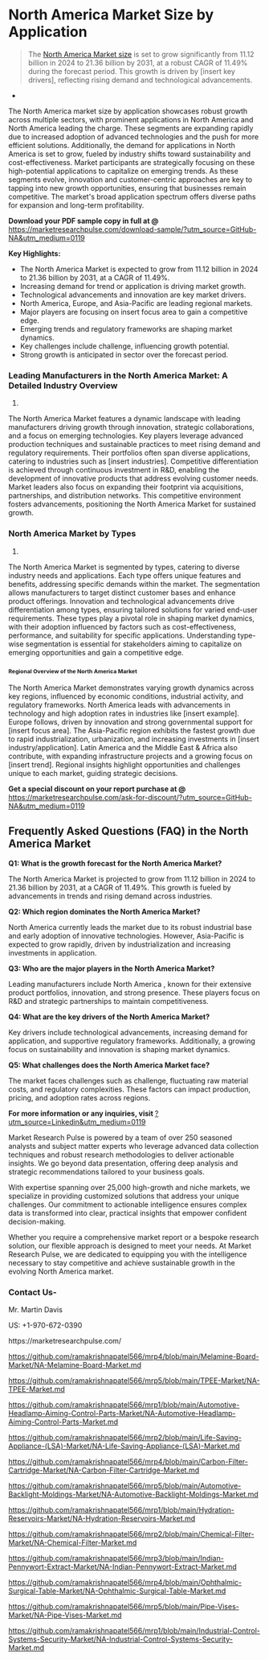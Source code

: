 <h1>North America  Market&nbsp;Size by Application</h1><blockquote><p>The <a href="https://marketresearchpulse.com/download-sample/?utm_source=GitHub-NA&amp;utm_medium=0119">North America  Market size</a> is set to grow significantly from 11.12 billion in 2024 to 21.36 billion by 2031, at a robust CAGR of 11.49% during the forecast period. This growth is driven by [insert key drivers], reflecting rising demand and technological advancements.</p></blockquote><ul><li></li></ul><p>The North America  market size by application showcases robust growth across multiple sectors, with prominent applications in North America  and North America  leading the charge. These segments are expanding rapidly due to increased adoption of advanced technologies and the push for more efficient solutions. Additionally, the demand for applications in North America  is set to grow, fueled by industry shifts toward sustainability and cost-effectiveness. Market participants are strategically focusing on these high-potential applications to capitalize on emerging trends. As these segments evolve, innovation and customer-centric approaches are key to tapping into new growth opportunities, ensuring that businesses remain competitive. The market's broad application spectrum offers diverse paths for expansion and long-term profitability.</p><p><strong>Download your PDF sample copy in full at @ </strong><a href="https://marketresearchpulse.com/download-sample/?utm_source=GitHub-NA&amp;utm_medium=0119">https://marketresearchpulse.com/download-sample/?utm_source=GitHub-NA&amp;utm_medium=0119</a></p><p><strong>Key Highlights: </strong></p><ul><li>The North America  Market is expected to grow from 11.12 billion in 2024 to 21.36 billion by 2031, at a CAGR of 11.49%.</li><li>Increasing demand for trend or application is driving market growth.</li><li>Technological advancements and innovation are key market drivers.</li><li>North America, Europe, and Asia-Pacific are leading regional markets.</li><li>Major players are focusing on insert focus area to gain a competitive edge.</li><li>Emerging trends and regulatory frameworks are shaping market dynamics.</li><li>Key challenges include challenge, influencing growth potential.</li><li>Strong growth is anticipated in sector over the forecast period.</li></ul><h3>Leading Manufacturers in the North America  Market: A Detailed Industry Overview</h3><ol><li></li></ol><div class="flex max-w-full flex-col flex-grow"><div class="min-h-8 text-message flex w-full flex-col items-end gap-2 whitespace-normal break-words [.text-message+&amp;]:mt-5" dir="auto" data-message-author-role="assistant" data-message-id="fd8432e4-4910-450d-b182-61b7bfb0a01f" data-message-model-slug="gpt-4o"><div class="flex w-full flex-col gap-1 empty:hidden first:pt-[3px]"><div class="markdown prose w-full break-words dark:prose-invert light"><p>The North America  Market features a dynamic landscape with leading manufacturers driving growth through innovation, strategic collaborations, and a focus on emerging technologies. Key players leverage advanced production techniques and sustainable practices to meet rising demand and regulatory requirements. Their portfolios often span diverse applications, catering to industries such as [insert industries]. Competitive differentiation is achieved through continuous investment in R&amp;D, enabling the development of innovative products that address evolving customer needs. Market leaders also focus on expanding their footprint via acquisitions, partnerships, and distribution networks. This competitive environment fosters advancements, positioning the North America  Market for sustained growth.</p></div></div></div></div><h3>North America  Market by Types</h3><ol><li></li></ol><div class="flex max-w-full flex-col flex-grow"><div class="min-h-8 text-message flex w-full flex-col items-end gap-2 whitespace-normal break-words [.text-message+&amp;]:mt-5" dir="auto" data-message-author-role="assistant" data-message-id="084470be-0bb7-4664-bddf-5156b4f41249" data-message-model-slug="gpt-4o-mini"><div class="flex w-full flex-col gap-1 empty:hidden first:pt-[3px]"><div class="markdown prose w-full break-words dark:prose-invert light"><p>The North America  Market is segmented by types, catering to diverse industry needs and applications. Each type offers unique features and benefits, addressing specific demands within the market. The segmentation allows manufacturers to target distinct customer bases and enhance product offerings. Innovation and technological advancements drive differentiation among types, ensuring tailored solutions for varied end-user requirements. These types play a pivotal role in shaping market dynamics, with their adoption influenced by factors such as cost-effectiveness, performance, and suitability for specific applications. Understanding type-wise segmentation is essential for stakeholders aiming to capitalize on emerging opportunities and gain a competitive edge.</p></div></div></div></div><h3><span style="font-size: 11px;">Regional Overview of the North America  Market</span></h3><div class="flex max-w-full flex-col flex-grow"><div class="min-h-8 text-message flex w-full flex-col items-end gap-2 whitespace-normal break-words [.text-message+&amp;]:mt-5" dir="auto" data-message-author-role="assistant" data-message-id="e9038762-ce64-4e30-91c9-9bd413514231" data-message-model-slug="gpt-4o-mini"><div class="flex w-full flex-col gap-1 empty:hidden first:pt-[3px]"><div class="markdown prose w-full break-words dark:prose-invert light"><p>The North America  Market demonstrates varying growth dynamics across key regions, influenced by economic conditions, industrial activity, and regulatory frameworks. North America leads with advancements in technology and high adoption rates in industries like [insert example]. Europe follows, driven by innovation and strong governmental support for [insert focus area]. The Asia-Pacific region exhibits the fastest growth due to rapid industrialization, urbanization, and increasing investments in [insert industry/application]. Latin America and the Middle East &amp; Africa also contribute, with expanding infrastructure projects and a growing focus on [insert trend]. Regional insights highlight opportunities and challenges unique to each market, guiding strategic decisions.</p></div></div></div></div><p><strong>Get a special discount on your report purchase at @ </strong><a href="https://marketresearchpulse.com/ask-for-discount/?utm_source=GitHub-NA&amp;utm_medium=0119">https://marketresearchpulse.com/ask-for-discount/?utm_source=GitHub-NA&amp;utm_medium=0119</a></p><h2>Frequently Asked Questions (FAQ) in the North America  Market</h2><p><strong>Q1: What is the growth forecast for the North America  Market?</strong></p><p>The North America  Market is projected to grow from 11.12 billion in 2024 to 21.36 billion by 2031, at a CAGR of 11.49%. This growth is fueled by advancements in trends and rising demand across industries.</p><p><strong>Q2: Which region dominates the North America  Market?</strong></p><p>North America currently leads the market due to its robust industrial base and early adoption of innovative technologies. However, Asia-Pacific is expected to grow rapidly, driven by industrialization and increasing investments in application.</p><p><strong>Q3: Who are the major players in the North America  Market?</strong></p><p>Leading manufacturers include North America , known for their extensive product portfolios, innovation, and strong presence. These players focus on R&amp;D and strategic partnerships to maintain competitiveness.</p><p><strong>Q4: What are the key drivers of the North America  Market?</strong></p><p>Key drivers include technological advancements, increasing demand for application, and supportive regulatory frameworks. Additionally, a growing focus on sustainability and innovation is shaping market dynamics.</p><p><strong>Q5: What challenges does the North America  Market face?</strong></p><p>The market faces challenges such as challenge, fluctuating raw material costs, and regulatory complexities. These factors can impact production, pricing, and adoption rates across regions.</p><p><strong>For more information or any inquiries, visit&nbsp;</strong><a href="?utm_source=Linkedin&utm_medium=0119">?utm_source=Linkedin&utm_medium=0119</a></p><p>Market Research Pulse is powered by a team of over 250 seasoned analysts and subject matter experts who leverage advanced data collection techniques and robust research methodologies to deliver actionable insights. We go beyond data presentation, offering deep analysis and strategic recommendations tailored to your business goals.</p><p>With expertise spanning over 25,000 high-growth and niche markets, we specialize in providing customized solutions that address your unique challenges. Our commitment to actionable intelligence ensures complex data is transformed into clear, practical insights that empower confident decision-making.</p><p>Whether you require a comprehensive market report or a bespoke research solution, our flexible approach is designed to meet your needs. At Market Research Pulse, we are dedicated to equipping you with the intelligence necessary to stay competitive and achieve sustainable growth in the evolving North America  market.</p><h3><strong>Contact Us-</strong></h3><p>Mr. Martin Davis</p><p>US: +1-970-672-0390</p><p>https://marketresearchpulse.com/</p><p><a href="https://github.com/ramakrishnapatel566/mrp4/blob/main/Melamine-Board-Market/NA-Melamine-Board-Market.md">https://github.com/ramakrishnapatel566/mrp4/blob/main/Melamine-Board-Market/NA-Melamine-Board-Market.md</a></p><p><a href="https://github.com/ramakrishnapatel566/mrp5/blob/main/TPEE-Market/NA-TPEE-Market.md">https://github.com/ramakrishnapatel566/mrp5/blob/main/TPEE-Market/NA-TPEE-Market.md</a></p><p><a href="https://github.com/ramakrishnapatel566/mrp1/blob/main/Automotive-Headlamp-Aiming-Control-Parts-Market/NA-Automotive-Headlamp-Aiming-Control-Parts-Market.md">https://github.com/ramakrishnapatel566/mrp1/blob/main/Automotive-Headlamp-Aiming-Control-Parts-Market/NA-Automotive-Headlamp-Aiming-Control-Parts-Market.md</a></p><p><a href="https://github.com/ramakrishnapatel566/mrp2/blob/main/Life-Saving-Appliance-(LSA)-Market/NA-Life-Saving-Appliance-(LSA)-Market.md">https://github.com/ramakrishnapatel566/mrp2/blob/main/Life-Saving-Appliance-(LSA)-Market/NA-Life-Saving-Appliance-(LSA)-Market.md</a></p><p><a href="https://github.com/ramakrishnapatel566/mrp4/blob/main/Carbon-Filter-Cartridge-Market/NA-Carbon-Filter-Cartridge-Market.md">https://github.com/ramakrishnapatel566/mrp4/blob/main/Carbon-Filter-Cartridge-Market/NA-Carbon-Filter-Cartridge-Market.md</a></p><p><a href="https://github.com/ramakrishnapatel566/mrp5/blob/main/Automotive-Backlight-Moldings-Market/NA-Automotive-Backlight-Moldings-Market.md">https://github.com/ramakrishnapatel566/mrp5/blob/main/Automotive-Backlight-Moldings-Market/NA-Automotive-Backlight-Moldings-Market.md</a></p><p><a href="https://github.com/ramakrishnapatel566/mrp1/blob/main/Hydration-Reservoirs-Market/NA-Hydration-Reservoirs-Market.md">https://github.com/ramakrishnapatel566/mrp1/blob/main/Hydration-Reservoirs-Market/NA-Hydration-Reservoirs-Market.md</a></p><p><a href="https://github.com/ramakrishnapatel566/mrp2/blob/main/Chemical-Filter-Market/NA-Chemical-Filter-Market.md">https://github.com/ramakrishnapatel566/mrp2/blob/main/Chemical-Filter-Market/NA-Chemical-Filter-Market.md</a></p><p><a href="https://github.com/ramakrishnapatel566/mrp3/blob/main/Indian-Pennywort-Extract-Market/NA-Indian-Pennywort-Extract-Market.md">https://github.com/ramakrishnapatel566/mrp3/blob/main/Indian-Pennywort-Extract-Market/NA-Indian-Pennywort-Extract-Market.md</a></p><p><a href="https://github.com/ramakrishnapatel566/mrp4/blob/main/Ophthalmic-Surgical-Table-Market/NA-Ophthalmic-Surgical-Table-Market.md">https://github.com/ramakrishnapatel566/mrp4/blob/main/Ophthalmic-Surgical-Table-Market/NA-Ophthalmic-Surgical-Table-Market.md</a></p><p><a href="https://github.com/ramakrishnapatel566/mrp5/blob/main/Pipe-Vises-Market/NA-Pipe-Vises-Market.md">https://github.com/ramakrishnapatel566/mrp5/blob/main/Pipe-Vises-Market/NA-Pipe-Vises-Market.md</a></p><p><a href="https://github.com/ramakrishnapatel566/mrp1/blob/main/Industrial-Control-Systems-Security-Market/NA-Industrial-Control-Systems-Security-Market.md">https://github.com/ramakrishnapatel566/mrp1/blob/main/Industrial-Control-Systems-Security-Market/NA-Industrial-Control-Systems-Security-Market.md</a></p>
